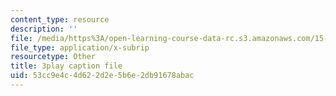 ```yaml
---
content_type: resource
description: ''
file: /media/https%3A/open-learning-course-data-rc.s3.amazonaws.com/15-071-the-analytics-edge-spring-2017/53cc9e4c4d622d2e5b6e2db91678abac_EXYgISgOw0g.srt
file_type: application/x-subrip
resourcetype: Other
title: 3play caption file
uid: 53cc9e4c-4d62-2d2e-5b6e-2db91678abac
---
```

